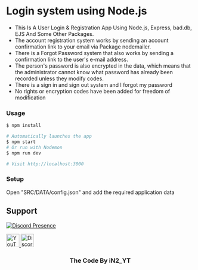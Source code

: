 # Login system using Node.js

- This Is A User Login & Registration App Using Node.js, Express, bad.db, EJS And Some Other Packages.
- The account registration system works by sending an account confirmation link to your email via Package nodemailer.
- There is a Forgot Password system that also works by sending a confirmation link to the user's e-mail address.
- The person's password is also encrypted in the data, which means that the administrator cannot know what password has already been recorded unless they modify codes.
- There is a sign in and sign out system and I forgot my password
- No rights or encryption codes have been added for freedom of modification

### Usage

```sh
$ npm install
```

```sh
# Automatically launches the app
$ npm start
# Or run with Nodemon
$ npm run dev

# Visit http://localhost:3000
```

### Setup

Open "SRC/DATA/config.json" and add the required application data

## Support

[![Discord Presence](https://lanyard.cnrad.dev/api/480191229250764802)](https://discord.com/users/480191229250764802)

<div>
  <a href="https://youtube.com/@iN2_YT" target="_blank">
    <img src="https://img.shields.io/static/v1?message=Youtube&logo=youtube&label=&color=FF0000&logoColor=white&labelColor=&style=for-the-badge" height="35" alt="YouTube"  />
  </a>
  <a href="https://discord.gg/3FJu8YVsTw" target="_blank">
    <img src="https://img.shields.io/static/v1?message=Discord&logo=discord&label=&color=7289DA&logoColor=white&labelColor=&style=for-the-badge" height="35" alt="Discord"  />
  </a>
</div>


<h3 align="center">The Code By iN2_YT</h3>